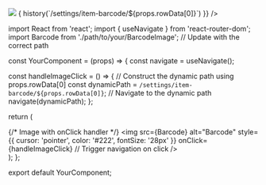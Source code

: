  <Link
              to={{ pathname: `/settings/item-barcode/${props.rowData[0]}` }}
            >
            </Link>
            <img src={Barcode}
              style={{ cursor: "pointer", color: "#222", fontSize: "28px" }}
              onClick={() => { history(`/settings/item-barcode/${props.rowData[0]}`) }}
            />
            


import React from 'react';
import { useNavigate } from 'react-router-dom';
import Barcode from './path/to/your/BarcodeImage'; // Update with the correct path

const YourComponent = (props) => {
  const navigate = useNavigate();

  const handleImageClick = () => {
    // Construct the dynamic path using props.rowData[0]
    const dynamicPath = `/settings/item-barcode/${props.rowData[0]}`;
    // Navigate to the dynamic path
    navigate(dynamicPath);
  };

  return (
    <div>
      {/* Image with onClick handler */}
      <img
        src={Barcode}
        alt="Barcode"
        style={{ cursor: 'pointer', color: '#222', fontSize: '28px' }}
        onClick={handleImageClick} // Trigger navigation on click
      />
    </div>
  );
};

export default YourComponent;
